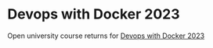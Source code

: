 # Devops with Docker 2023


Open university course returns for [Devops with Docker 2023](https://devopswithdocker.com/)
